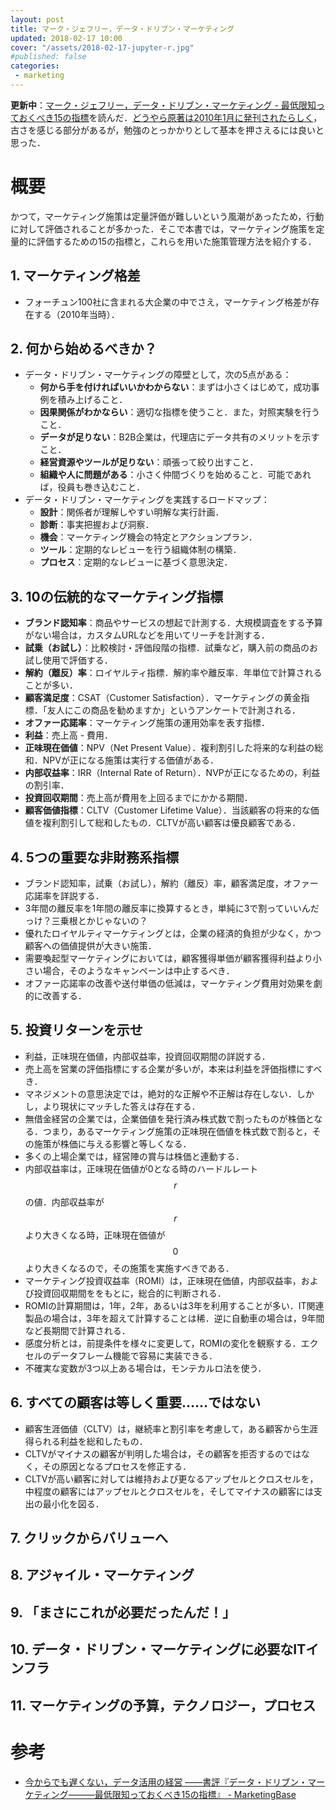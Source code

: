 ```yaml
---
layout: post
title: マーク・ジェフリー，データ・ドリブン・マーケティング
updated: 2018-02-17 10:00
cover: "/assets/2018-02-17-jupyter-r.jpg"
#published: false
categories:
 - marketing
---
```


<i class="fa fa-spinner"></i> **更新中**：[マーク・ジェフリー，データ・ドリブン・マーケティング - 最低限知っておくべき15の指標](http://amzn.asia/6WKHTCO)を読んだ．[どうやら原著は2010年1月に発刊されたらしく](http://marketing-base.jp/books/6204)，古さを感じる部分があるが，勉強のとっかかりとして基本を押さえるには良いと思った．

# 概要

かつて，マーケティング施策は定量評価が難しいという風潮があったため，行動に対して評価されることが多かった．そこで本書では，マーケティング施策を定量的に評価するための15の指標と，これらを用いた施策管理方法を紹介する．

## 1. マーケティング格差

- フォーチュン100社に含まれる大企業の中でさえ，マーケティング格差が存在する（2010年当時）．

## 2. 何から始めるべきか？

- データ・ドリブン・マーケティングの障壁として，次の5点がある：
  - **何から手を付ければいいかわからない**：まずは小さくはじめて，成功事例を積み上げること．
  - **因果関係がわかならい**：適切な指標を使うこと．また，対照実験を行うこと．
  - **データが足りない**：B2B企業は，代理店にデータ共有のメリットを示すこと．
  - **経営資源やツールが足りない**：頑張って絞り出すこと．
  - **組織や人に問題がある**：小さく仲間づくりを始めること．可能であれば，役員も巻き込むこと．
- データ・ドリブン・マーケティングを実践するロードマップ：
  - **設計**：関係者が理解しやすい明解な実行計画．
  - **診断**：事実把握および洞察．
  - **機会**：マーケティング機会の特定とアクションプラン．
  - **ツール**：定期的なレビューを行う組織体制の構築．
  - **プロセス**：定期的なレビューに基づく意思決定．

## 3. 10の伝統的なマーケティング指標

- **ブランド認知率**：商品やサービスの想起で計測する．大規模調査をする予算がない場合は，カスタムURLなどを用いてリーチを計測する．
- **試乗（お試し）**：比較検討・評価段階の指標．試乗など，購入前の商品のお試し使用で評価する．
- **解約（離反）率**：ロイヤルティ指標．解約率や離反率．年単位で計算されることが多い．
- **顧客満足度**：CSAT（Customer Satisfaction）．マーケティングの黄金指標．「友人にこの商品を勧めますか」というアンケートで計測される．
- **オファー応諾率**：マーケティング施策の運用効率を表す指標．
- **利益**：売上高 - 費用．
- **正味現在価値**：NPV（Net Present Value）．複利割引した将来的な利益の総和．NPVが正になる施策は実行する価値がある．
- **内部収益率**：IRR（Internal Rate of Return）．NVPが正になるための，利益の割引率．
- **投資回収期間**：売上高が費用を上回るまでにかかる期間．
- **顧客価値指標**：CLTV（Customer Lifetime Value）．当該顧客の将来的な価値を複利割引して総和したもの．CLTVが高い顧客は優良顧客である．

## 4. 5つの重要な非財務系指標

- ブランド認知率，試乗（お試し），解約（離反）率，顧客満足度，オファー応諾率を詳説する．
- 3年間の離反率を1年間の離反率に換算するとき，単純に3で割っていいんだっけ？三乗根とかじゃないの？
- ​優れたロイヤルティマーケティングとは，企業の経済的負担が少なく，かつ顧客への価値提供が大きい施策．
- ​
需要喚起型マーケティングにおいては，顧客獲得単価が顧客獲得利益より小さい場合，そのようなキャンペーンは中止するべき．
- オファー応諾率の改善や送付単価の低減は，マーケティング費用対効果を劇的に改善する．

## 5. 投資リターンを示せ

- 利益，正味現在価値，内部収益率，投資回収期間の詳説する．
- 売上高を営業の評価指標にする企業が多いが，本来は利益を評価指標にすべき．
- マネジメントの意思決定では，絶対的な正解や不正解は存在しない．しかし，より現状にマッチした答えは存在する．
- 無借金経営の企業では，企業価値を発行済み株式数で割ったものが株価となる．つまり，あるマーケティング施策の正味現在価値を株式数で割ると，その施策が株価に与える影響と等しくなる．
- 多くの上場企業では，経営陣の賞与は株価と連動する．
- 内部収益率は，正味現在価値が0となる時のハードルレート$$r$$の値．内部収益率が$$r$$より大きくなる時，正味現在価値が$$0$$より大きくなるので，その施策を実施すべきである．
- マーケティング投資収益率（ROMI）は，正味現在価値，内部収益率，および投資回収期間ををもとに，総合的に判断される．
- ROMIの計算期間は，1年，2年，あるいは3年を利用することが多い．IT関連製品の場合は，3年を超えて計算することは稀．逆に自動車の場合は，9年間など長期間で計算される．
- 感度分析とは，前提条件を様々に変更して，ROMIの変化を観察する．エクセルのデータフレーム機能で容易に実装できる．
- 不確実な変数が3つ以上ある場合は，モンテカルロ法を使う．

## 6. すべての顧客は等しく重要……ではない

- 顧客生涯価値（CLTV）は，継続率と割引率を考慮して，ある顧客から生涯得られる利益を総和したもの．
- CLTVがマイナスの顧客が判明した場合は，その顧客を拒否するのではなく，その原因となるプロセスを修正する．
- CLTVが高い顧客に対しては維持および更なるアップセルとクロスセルを，中程度の顧客にはアップセルとクロスセルを，そしてマイナスの顧客には支出の最小化を図る．

## 7. クリックからバリューへ

## 8. アジャイル・マーケティング

## 9. 「まさにこれが必要だったんだ！」

## 10. データ・ドリブン・マーケティングに必要なITインフラ

## 11. マーケティングの予算，テクノロジー，プロセス

# 参考

- [今からでも遅くない，データ活用の経営
――書評『データ・ドリブン・マーケティング―――最低限知っておくべき15の指標』 - MarketingBase](http://marketing-base.jp/books/6204)
